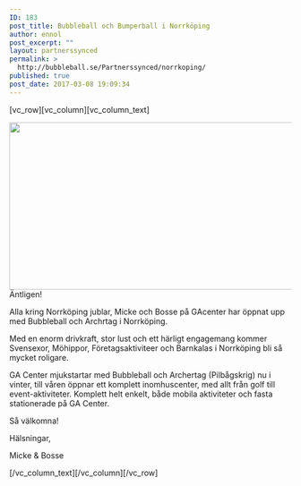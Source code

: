 ```yaml
---
ID: 183
post_title: Bubbleball och Bumperball i Norrköping
author: ennol
post_excerpt: ""
layout: partnerssynced
permalink: >
  http://bubbleball.se/Partnerssynced/norrkoping/
published: true
post_date: 2017-03-08 19:09:34
---
```

[vc_row][vc_column][vc_column_text]
<div id="block_88052326_text_content" class="text_content">

<img class="alignnone size-full wp-image-1311" src="http://bubbleball.se/wp-content/uploads/2017/03/GAcenter-header.jpg" alt="" width="880" height="299" />Äntligen!

Alla kring Norrköping jublar, Micke och Bosse på GAcenter har öppnat upp med Bubbleball och Archrtag i Norrköping.

Med en enorm drivkraft, stor lust och ett härligt engagemang kommer Svensexor, Möhippor, Företagsaktiviteer och Barnkalas i Norrköping bli så mycket roligare.

GA Center mjukstartar med Bubbleball och Archertag (Pilbågskrig) nu i vinter, till våren öppnar ett komplett inomhuscenter, med allt från golf till event-aktiviteter. Komplett helt enkelt, både mobila aktiviteter och fasta stationerade på GA Center.

Så välkomna!

Hälsningar,

Micke &amp; Bosse

</div>
[/vc_column_text][/vc_column][/vc_row]